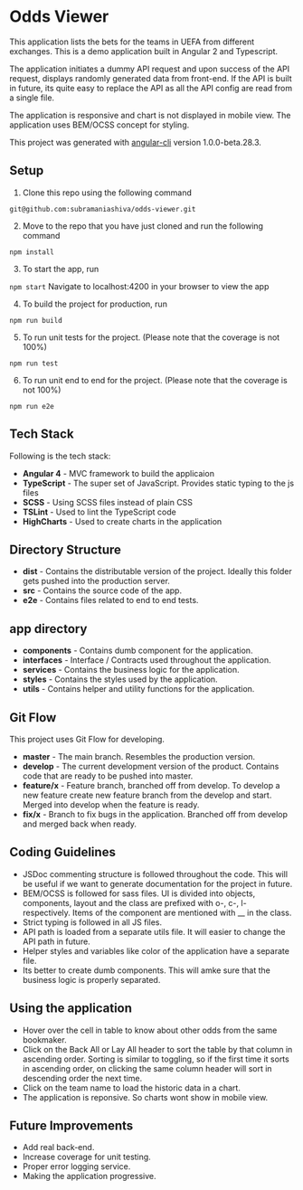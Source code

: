 Odds Viewer
===================

This application lists the bets for the teams in UEFA from different exchanges. This is a demo application built in Angular 2 and Typescript.

The application initiates a dummy API request and upon success of the API request, displays randomly generated data from front-end. If the API is built in future, its quite easy to replace the API as all the API config are read from a single file.

The application is responsive and chart is not displayed in mobile view. The application uses BEM/OCSS concept for styling.

This project was generated with [angular-cli](https://github.com/angular/angular-cli) version 1.0.0-beta.28.3.

Setup
-----

1)  Clone this repo using the following command

`git@github.com:subramaniashiva/odds-viewer.git`


2)  Move to the repo that you have just cloned and run the following command

`npm install`

3) To start the app, run

`npm start`
  Navigate to localhost:4200 in your browser to view the app

4) To build the project for production, run

`npm run build`

5) To run unit tests for the project. (Please note that the coverage is not 100%)

`npm run test`

6) To run unit end to end for the project. (Please note that the coverage is not 100%)

`npm run e2e`


Tech Stack
----------
Following is the tech stack:

 - **Angular 4** - MVC framework to build the applicaion
 - **TypeScript** - The super set of JavaScript. Provides static typing to the js files
 - **SCSS** - Using SCSS files instead of plain CSS
 - **TSLint** - Used to lint the TypeScript code
 - **HighCharts** - Used to create charts in the application

Directory Structure
-------------------
 - **dist** - Contains the distributable version of the project. Ideally this folder gets pushed into the production server.
 - **src** - Contains the source code of the app.
 - **e2e** - Contains files related to end to end tests.

app directory
-----------------
 - **components** - Contains dumb component for the application.
 - **interfaces** - Interface / Contracts used throughout the application. 
 - **services** - Contains the business logic for the application.
 - **styles** - Contains the styles used by the application.
 - **utils** - Contains helper and utility functions for the application.

Git Flow
-------
This project uses Git Flow for developing. 
 - **master** - The main branch. Resembles the production version.
 - **develop** - The current development version of the product. Contains code that are ready to be pushed into master. 
 - **feature/x** - Feature branch, branched off from develop. To develop a new feature create new feature branch from the develop and start. Merged into develop when the feature is ready.
 - **fix/x** - Branch to fix bugs in the application. Branched off from develop and merged back when ready.

Coding Guidelines
-------
- JSDoc commenting structure is followed throughout the code. This will be useful if we want to generate documentation for the project in future.
- BEM/OCSS is followed for sass files. UI is divided into objects, components, layout and the class are prefixed with o-, c-, l- respectively. Items of the component are mentioned with __ in the class.
- Strict typing is followed in all JS files.
- API path is loaded from a separate utils file. It will easier to change the API path in future.
- Helper styles and variables like color of the application have a separate file.
- Its better to create dumb components. This will amke sure that the business logic is properly separated.

Using the application
-------
- Hover over the cell in table to know about other odds from the same bookmaker.
- Click on the Back All or Lay All header to sort the table by that column in ascending order. Sorting is similar to toggling, so if the first time it sorts in ascending order, on clicking the same column header will sort in descending order the next time.
- Click on the team name to load the historic data in a chart.
- The application is reponsive. So charts wont show in mobile view.

Future Improvements
-------
- Add real back-end.
- Increase coverage for unit testing.
- Proper error logging service.
- Making the application progressive.

